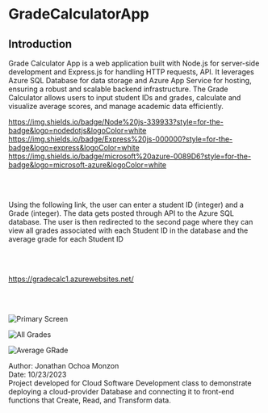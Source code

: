 <h1>GradeCalculatorApp</h1>

## Introduction
Grade Calculator App is a web application built with Node.js for server-side development and Express.js for handling HTTP requests, API. It leverages Azure SQL Database for data storage and Azure App Service for hosting, ensuring a robust and scalable backend infrastructure. The Grade Calculator allows users to input student IDs and grades, calculate and visualize average scores, and manage academic data efficiently.</h2>


https://img.shields.io/badge/Node%20js-339933?style=for-the-badge&logo=nodedotjs&logoColor=white https://img.shields.io/badge/Express%20js-000000?style=for-the-badge&logo=express&logoColor=white https://img.shields.io/badge/microsoft%20azure-0089D6?style=for-the-badge&logo=microsoft-azure&logoColor=white

<br><br/>
<p>Using the following link, the user can enter a student ID (integer) and a Grade (integer). The data gets posted through API to the Azure SQL database. The user is then redirected to the second page where they can view all grades associated with each Student ID in the database and the average grade for each Student ID</p>

<br><br/>

https://gradecalc1.azurewebsites.net/

<br><br/>

![Primary Screen](https://github.com/jonathanrochoa/GradeCalculatorApp/assets/49356114/4706b611-3808-4edd-a002-f5c4cd8f09d1)


![All Grades](https://github.com/jonathanrochoa/GradeCalculatorApp/assets/49356114/c9db1e57-4c3f-4313-bde2-6fbcc4d8e865)


![Average GRade](https://github.com/jonathanrochoa/GradeCalculatorApp/assets/49356114/cc49e54e-77ef-467e-b987-570b24c0a3ba)

<p>Author: Jonathan Ochoa Monzon<br>
Date: 10/23/2023<br>
Project developed for Cloud Software Development class to demonstrate deploying a cloud-provider Database and connecting it to front-end functions that Create, Read, and Transform data.</p>

<br><br/>
